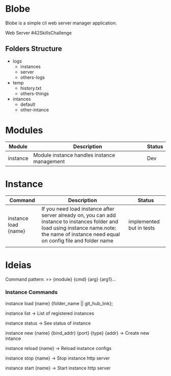 # Blobe

Blobe is a simple cli web server manager application.

Web Server 
#42SkillsChallenge

## Folders Structure

- logs
    - instances
    - server
    - others-logs
- temp
    - history.txt
    - others-things
- intances
    - default
    - other-intance

    
# Modules

|   Module |            Description                      | Status |
|----------|---------------------------------------------|--------|
| instance | Module instance handles instance management | Dev    |

# Instance

|   Command |            Description                      | Status |
|----------|---------------------------------------------|--------|
| instance load {name} |  If you need load instance after server already on, you can add instance to instances folder and load using instance name.note: the name of instance need equal on config file and folder name | implemented but in tests  |
| | | | 
 

# Ideias
Command pattern: >> {module} {cmd} {arg} {arg1}...

### Instance Commands

instance load {name} {folder_name || git_hub_link};

instance list -> List of registered instances

instance status -> See status of instance

instance new {name} {bind_addr} {port} {type} {addr} -> Create new intance

instance reload {name} -> Reload instance configs

instance stop {name} -> Stop instance http server

instance start {name} -> Start instance http server
